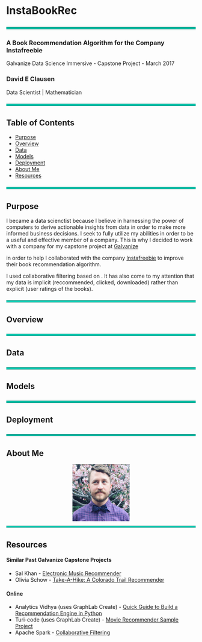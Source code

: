 # InstaBookRec  

<img src="images/break_line.png">

### A Book Recommendation Algorithm for the Company Instafreebie
Galvanize Data Science Immersive - Capstone Project - March 2017

### David E Clausen
Data Scientist | Mathematician

<img src="images/break_line.png">

## Table of Contents
- [Purpose](#purpose)
- [Overview](#overview)
- [Data](#data)
- [Models](#models)
- [Deployment](#deployment)
- [About Me](#about-me)
- [Resources](#resources)

<img src="images/break_line.png">

## Purpose

I became a data scienctist because I believe in harnessing the power of computers to derive actionable insights from data in order to make more informed business decisions. I seek to fully utilize my abilities in order to be a useful and effective member of a company.  This is why I decided to work with a company for my capstone project at [Galvanize](http://www.galvanize.com)

in order to help I collaborated with the company [Instafreebie](https://www.instafreebie.com) to improve their book recommendation algorithm.  


I used collaborative filtering based on .  It has also come to my attention that my data is implicit (reccommended, clicked, downloaded) rather than explicit (user ratings of the books).

<img src="images/break_line.png">

## Overview

<img src="images/break_line.png">

## Data

<img src="images/break_line.png">

## Models

<img src="images/break_line.png">

## Deployment

<img src="images/break_line.png">

## About Me
<div style="text-align:center"><img src="images/IMG_1968_square.PNG" width=30% height=30%/></div>


<img src="images/break_line.png">

## Resources

#### Similar Past Galvanize Capstone Projects

* Sal Khan - [Electronic Music Recommender](https://github.com/salmank09/musicrecommender)
* Olivia Schow - [Take-A-Hike: A Colorado Trail Recommender](https://github.com/oschow/take-a-hike)


#### Online

* Analytics Vidhya (uses GraphLab Create) - [Quick Guide to Build a Recommendation Engine in Python](https://www.analyticsvidhya.com/blog/2016/06/quick-guide-build-recommendation-engine-python/)
* Turi-code (uses GraphLab Create) - [Movie Recommender Sample Project](https://github.com/turi-code/sample-movie-recommender)
* Apache Spark - [Collaborative Filtering](https://spark.apache.org/docs/latest/ml-collaborative-filtering.html)
